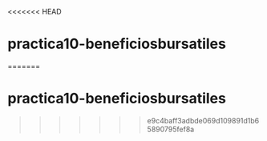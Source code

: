 <<<<<<< HEAD
# practica10-beneficiosbursatiles
=======
# practica10-beneficiosbursatiles
>>>>>>> e9c4baff3adbde069d109891d1b65890795fef8a
